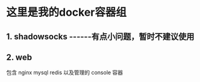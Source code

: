# 这里是我的docker容器组

## 1. shadowsocks ------有点小问题，暂时不建议使用

## 2. web

  包含 nginx mysql redis 以及管理的 console 容器
